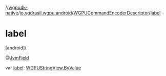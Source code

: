 //[wgpu4k-native](../../../index.md)/[io.ygdrasil.wgpu.android](../index.md)/[WGPUCommandEncoderDescriptor](index.md)/[label](label.md)

# label

[android]\

@[JvmField](https://kotlinlang.org/api/core/kotlin-stdlib/kotlin.jvm/-jvm-field/index.html)

var [label](label.md): [WGPUStringView.ByValue](../-w-g-p-u-string-view/-by-value/index.md)